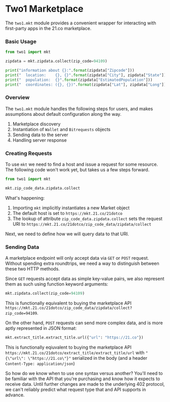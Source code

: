 # Two1 Marketplace

The `two1.mkt` module provides a convenient wrapper for interacting with first-party apps in the 21.co marketplace. 

### Basic Usage

``` python
from two1 import mkt

zipdata = mkt.zipdata.collect(zip_code=94109)

print("information about {}:".format(zipdata["Zipcode"]))
print("  location:    {}, {}".format(zipdata["City"], zipdata["State"]))
print("  population:  {}".format(zipdata["EstimatedPopulation"]))
print("  coordinates: ({}, {})".format(zipdata["Lat"], zipdata["Long"]))
```

### Overview

The `two1.mkt` module handles the following steps for users, and makes assumptions about default configuration along the way.

1. Marketplace discovery
2. Instantiation of `Wallet` and `Bitrequests` objects
3. Sending data to the server
4. Handling server response 

### Creating Requests

To use `mkt` we need to find a host and issue a request for some resource. The following code won't work yet, but takes us a few steps forward.

``` python
from two1 import mkt

mkt.zip_code_data.zipdata.collect
```

What's happening:

1. Importing `mkt` implicitly instantiates a new Market object
2. The default host is set to `https://mkt.21.co/21dotco`
3. The lookup of attribute `zip_code_data.zipdata.collect` sets the request URI to `https://mkt.21.co/21dotco/zip_code_data/zipdata/collect`

Next, we need to define how we will query data to that URI.

### Sending Data 

A marketplace endpoint will only accept data via `GET` or `POST` request. Without spending extra roundtrips, we need a way to distinguish between these two HTTP methods.

Since `GET` requests accept data as simple key-value pairs, we also represent them as such using function keyword arguments:  

``` python
mkt.zipdata.collect(zip_code=94109)
```

This is functionally equivalent to buying the marketplace API `https://mkt.21.co/21dotco/zip_code_data/zipdata/collect?zip_code=94109`. 


On the other hand, `POST` requests can send more complex data, and is more aptly represented in JSON format:

```python
mkt.extract_title.extract_title.url({"url": "https://21.co"})
```

This is functionally eqiuvalent to buying the marketplace API `https://mkt.21.co/21dotco/extract_title/extract_title/url` with `"{\"url\": \"https://21.co\"}"` serialized in the body (and a header `Content-Type: application/json`)

So how do we know when to use one syntax versus another? You'll need to be familiar with the API that you're purchasing and know how it expects to receive data. Until further changes are made to the underlying 402 protocol, we can't reliably predict what request type that and API supports in advance.
